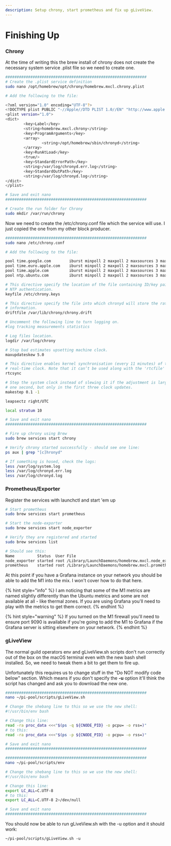```yaml
---
description: Setup chrony, start prometheus and fix up gLiveView.
---
```


# Finishing Up

### Chrony

At the time of writing this the brew install of chrony does not create the necessary system service .plist file so we need to create one.

```bash
##############################################################
# Create the .plist service definition
sudo nano /opt/homebrew/opt/chrony/homebrew.mxcl.chrony.plist

# Add the following to the file:

<?xml version="1.0" encoding="UTF-8"?>
<!DOCTYPE plist PUBLIC "-//Apple//DTD PLIST 1.0//EN" "http://www.apple.com/DTDs/PropertyList-1.0.dtd">
<plist version="1.0">
<dict>
        <key>Label</key>
        <string>homebrew.mxcl.chrony</string>
        <key>ProgramArguments</key>
        <array>
                <string>/opt/homebrew/sbin/chronyd</string>
        </array>
        <key>RunAtLoad</key>
        <true/>
        <key>StandardErrorPath</key>
        <string>/var/log/chronyd.err.log</string>
        <key>StandardOutPath</key>
        <string>/var/log/chronyd.log</string>
</dict>
</plist>

# Save and exit nano
##############################################################

# Create the run folder for Chrony
sudo mkdir /var/run/chrony
```

Now we need to create the /etc/chrony.conf file which the service will use. I just copied the one from my other block producer.

```bash
##############################################################
sudo nano /etc/chrony.conf

# Add the following to the file:

pool time.google.com        iburst minpoll 2 maxpoll 2 maxsources 3 maxdelay 0.3
pool time.euro.apple.com    iburst minpoll 2 maxpoll 2 maxsources 3 maxdelay 0.3
pool time.apple.com         iburst minpoll 2 maxpoll 2 maxsources 3 maxdelay 0.3
pool ntp.ubuntu.com         iburst minpoll 2 maxpoll 2 maxsources 3 maxdelay 0.3

# This directive specify the location of the file containing ID/key pairs for
# NTP authentication.
keyfile /etc/chrony.keys

# This directive specify the file into which chronyd will store the rate
# information.
driftfile /var/lib/chrony/chrony.drift

# Uncomment the following line to turn logging on.
#log tracking measurements statistics

# Log files location.
logdir /var/log/chrony

# Stop bad estimates upsetting machine clock.
maxupdateskew 5.0

# This directive enables kernel synchronisation (every 11 minutes) of the
# real-time clock. Note that it can’t be used along with the 'rtcfile' directive.
rtcsync

# Step the system clock instead of slewing it if the adjustment is larger than
# one second, but only in the first three clock updates.
makestep 0.1 -1

leapsectz right/UTC

local stratum 10

# Save and exit nano
##############################################################

# Fire up chrony using Brew
sudo brew services start chrony

# Verify chrony started successfully - should see one line:
ps aux | grep "[c]hronyd"

# If something is hosed, check the logs:
less /var/log/system.log
less /var/log/chronyd.err.log
less /var/log/chronyd.log
```



### Prometheus/Exporter

Register the services with launchctl and start 'em up

```bash
# Start prometheus
sudo brew services start prometheus

# Start the node-exporter
sudo brew services start node_exporter

# Verify they are registered and started
sudo brew services list

# Should see this:
Name          Status  User File
node_exporter started root /Library/LaunchDaemons/homebrew.mxcl.node_exporter.plist
prometheus    started root /Library/LaunchDaemons/homebrew.mxcl.prometheus.plist
```

At this point if you have a Grafana instance on your network you should be able to add the M1 into the mix. I won't cover how to do that here.

{% hint style="info" %}
I am noticing that some of the M1 metrics are named slightly differently than the Ubuntu metrics and some are not available at all - like thermal zones. If you are using Grafana you'll need to play with the metrics to get them correct.
{% endhint %}

{% hint style="warning" %}
If you turned on the M1 firewall you'll need to ensure port 9090 is available if you're going to add the M1 to Grafana if the Grafana server is sitting elsewhere on your network.
{% endhint %}

### gLiveView

The normal guild operators env and gLiveView.sh scripts don't run correctly out of the box on the macOS terminal even with the new bash shell installed. So, we need to tweak them a bit to get them to fire up.

Unfortunately this requires us to change stuff in the "Do NOT modify code below" section. Which means if you don't specify the **-u** option it'll think the script has changed and ask you to download the new one.

```bash
##############################################################
nano ~/pi-pool/scripts/gLiveView.sh

# Change the shebang line to this so we use the new shell:
#!/usr/bin/env bash

# Change this line:
read -ra proc_data <<<"$(ps -q ${CNODE_PID} -o pcpu= -o rss=)"
# to this:
read -ra proc_data <<<"$(ps -p ${CNODE_PID} -o pcpu= -o rss=)"

# Save and exit nano
##############################################################

##############################################################
nano ~/pi-pool/scripts/env

# Change the shebang line to this so we use the new shell:
#!/usr/bin/env bash

# Change this line:
export LC_ALL=C.UTF-8
# to this:
export LC_ALL=C.UTF-8 2>/dev/null

# Save and exit nano
##############################################################
```

You should now be able to run gLiveView.sh with the -u option and it should work:

`~/pi-pool/scripts/gLiveView.sh -u`
